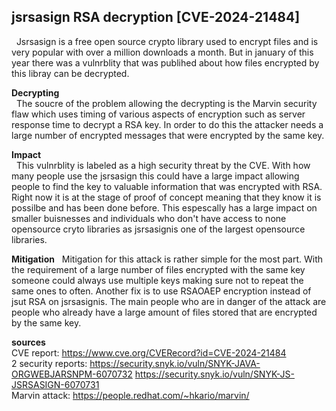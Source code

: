 ## jsrsasign RSA decryption [CVE-2024-21484] 
&nbsp; Jsrsasign is a free open source crypto library used to encrypt files and is very popular with over a million downloads a month. But in january of this year there was a vulnrblity that was publihed about how files encrypted by this libray can be decrypted. 

**Decrypting**  
&nbsp; The soucre of the problem allowing the decrypting is the Marvin security flaw which uses timing of various aspects of encryption such as server response time to decrypt a RSA key. In order to do this the attacker needs a large number of encrypted messages that were encrypted by the same key. 

**Impact**  
&nbsp; This vulnrblity is labeled as a high security threat by the CVE. With how many people use the jsrsasign this could have a large impact allowing people to find the key to valuable information that was encrypted with RSA. Right now it is at the stage of proof of concept meaning that they know it is possilbe and has been done before. This espescally has a large impact on smaller buisnesses and individuals who don't have access to none opensource cryto libraries as jsrsasignis one of the largest opensource libraries.

**Mitigation**
&nbsp; Mitigation for this attack is rather simple for the most part. With the requirement of a large number of files encrypted with the same key someone could always use multiple keys making sure not to repeat the same ones to often. Another fix is to use RSAOAEP encryption instead of jsut RSA on jsrsasignis. The main people who are in danger of the attack are people who already have a large amount of files stored that are encrypted by the same key.

**sources**  
CVE report: https://www.cve.org/CVERecord?id=CVE-2024-21484  
2 security reports: https://security.snyk.io/vuln/SNYK-JAVA-ORGWEBJARSNPM-6070732 https://security.snyk.io/vuln/SNYK-JS-JSRSASIGN-6070731  
Marvin attack: https://people.redhat.com/~hkario/marvin/